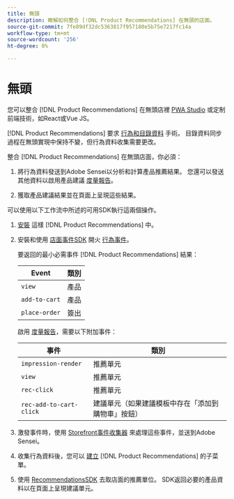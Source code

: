```yaml
---
title: 無頭
description: 瞭解如何整合 [!DNL Product Recommendations] 在無頭的店面。
source-git-commit: 7fe89df32dc5363817f957180e5b75e7217fc14a
workflow-type: tm+mt
source-wordcount: '256'
ht-degree: 0%

---
```


# 無頭

您可以整合 [!DNL Product Recommendations] 在無頭店裡 [PWA Studio](https://developer.adobe.com/commerce/pwa-studio/) 或定制前端技術，如React或Vue JS。

[!DNL Product Recommendations] 要求 [行為和目錄資料](https://devdocs.magento.com/recommendations/product-recs.html#typesofdata) 手術。 目錄資料同步過程在無頭實現中保持不變，但行為資料收集需要更改。

整合 [!DNL Product Recommendations] 在無頭店面，你必須：

1. 將行為資料發送到Adobe Sensei以分析和計算產品推薦結果。 您還可以發送其他資料以啟用產品建議 [度量報告](workspace.md)。

1. 獲取產品建議結果並在頁面上呈現這些結果。

可以使用以下工作流中所述的可用SDK執行這兩個操作。

1. [安裝](install-configure.md) 這樣 [!DNL Product Recommendations] 中。

1. 安裝和使用 [店面事件SDK](https://devdocs.magento.com/shared-services/storefront-events-sdk.html) 開火 [行為事件](https://devdocs.magento.com/recommendations/events.html)。

   要返回的最小必需事件 [!DNL Product Recommendations] 結果：

   | Event | 類別 |
   |--- | ---|
   | `view` | 產品 |
   | `add-to-cart` | 產品 |
   | `place-order` | 簽出 |

   啟用 [度量報告](workspace.md)，需要以下附加事件：

   | 事件 | 類別 |
   |--- | ---|
   | `impression-render` | 推薦單元 |
   | `view` | 推薦單元 |
   | `rec-click` | 推薦單元 |
   | `rec-add-to-cart-click` | 建議單元（如果建議模板中存在「添加到購物車」按鈕） |

1. 激發事件時，使用 [Storefront事件收集器](https://devdocs.magento.com/shared-services/storefront-event-collector.html) 來處理這些事件，並送到Adobe Sensei。

1. 收集行為資料後，您可以 [建立](create.md) [!DNL Product Recommendations] 的子菜單。

1. 使用 [RecommendationsSDK](https://devdocs.magento.com/recommendations/recs-api.html) 去取店面的推薦單位。 SDK返回必要的產品資料以在頁面上呈現建議單元。
